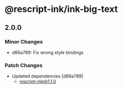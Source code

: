 # @rescript-ink/ink-big-text

## 2.0.0
### Minor Changes

- d66a789: Fix wrong style bindings

### Patch Changes

- Updated dependencies [d66a789]
  - rescript-ink@1.1.0
